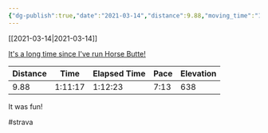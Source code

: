 ```yaml
---
{"dg-publish":true,"date":"2021-03-14","distance":9.88,"moving_time":"1:11:17","elapsed_time":"1:12:23","pace":"7:13","total_elevation_gain":638,"url":"https://www.strava.com/activities/4948536822","permalink":"/01-personal/strava/2021-03-14-it-s-a-long-time-since-i-ve-run-horse-butte/","dgPassFrontmatter":true}
---
```



[[2021-03-14\|2021-03-14]]

[It's a long time since I've run Horse Butte!](https://www.strava.com/activities/4948536822)

| Distance | Time    | Elapsed Time | Pace | Elevation |
| -------- | ------- | ------------ | ---- | --------- |
| 9.88     | 1:11:17 | 1:12:23      | 7:13 | 638       |


It was fun!

#strava
